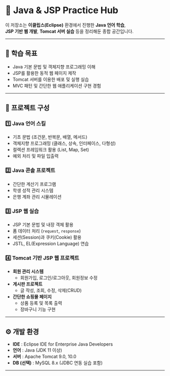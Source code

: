 # 🌱 Java & JSP Practice Hub

이 저장소는 **이클립스(Eclipse)** 환경에서 진행한 **Java 언어 학습**,  
**JSP 기반 웹 개발**, **Tomcat 서버 실습** 등을 정리해둔 종합 공간입니다.  

---

## 📌 학습 목표
- Java 기본 문법 및 객체지향 프로그래밍 이해
- JSP를 활용한 동적 웹 페이지 제작
- Tomcat 서버를 이용한 배포 및 실행 실습
- MVC 패턴 및 간단한 웹 애플리케이션 구현 경험

---

## 📂 프로젝트 구성

### 1️⃣ Java 언어 스킬
- 기초 문법 (조건문, 반복문, 배열, 메서드)
- 객체지향 프로그래밍 (클래스, 상속, 인터페이스, 다형성)
- 컬렉션 프레임워크 활용 (List, Map, Set)
- 예외 처리 및 파일 입출력

### 2️⃣ Java 콘솔 프로젝트
- 간단한 계산기 프로그램
- 학생 성적 관리 시스템
- 은행 계좌 관리 시뮬레이션

### 3️⃣ JSP 웹 실습
- JSP 기본 문법 및 내장 객체 활용
- 폼 데이터 처리 (`request`, `response`)
- 세션(Session)과 쿠키(Cookie) 활용
- JSTL, EL(Expression Language) 연습

### 4️⃣ Tomcat 기반 JSP 웹 프로젝트
- **회원 관리 시스템**
  - 회원가입, 로그인/로그아웃, 회원정보 수정
- **게시판 프로젝트**
  - 글 작성, 조회, 수정, 삭제(CRUD)
- **간단한 쇼핑몰 페이지**
  - 상품 등록 및 목록 출력
  - 장바구니 기능 구현

---

## ⚙️ 개발 환경
- **IDE** : Eclipse IDE for Enterprise Java Developers  
- **언어** : Java (JDK 11 이상)  
- **서버** : Apache Tomcat 9.0, 10.0  
- **DB (선택)** : MySQL 8.x (JDBC 연동 실습 포함)  

---
